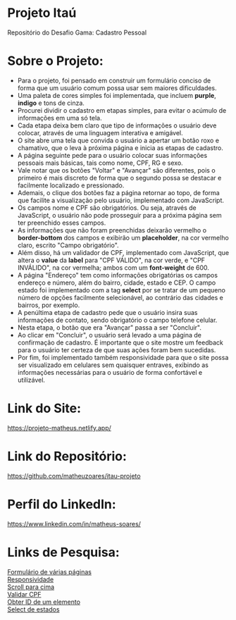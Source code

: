 # Projeto Itaú
Repositório do Desafio Gama: Cadastro Pessoal

# Sobre o Projeto:
- Para o projeto, foi pensado em construir um formulário conciso de forma que um usuário comum possa usar sem maiores dificuldades.
- Uma paleta de cores simples foi implementada, que incluem <b>purple</b>, <b>indigo</b> e tons de cinza.
- Procurei dividir o cadastro em etapas simples, para evitar o acúmulo de informações em uma só tela.
- Cada etapa deixa bem claro que tipo de informações o usuário deve colocar, através de uma linguagem interativa e amigável.
- O site abre uma tela que convida o usuário a apertar um botão roxo e chamativo, que o leva à próxima página e inicia as etapas de cadastro.
- A página seguinte pede para o usuário colocar suas informações pessoais mais básicas, tais como nome, CPF, RG e sexo.
- Vale notar que os botões "Voltar" e "Avançar" são diferentes, pois o primeiro é mais discreto de forma que o segundo possa se destacar e facilmente localizado e pressionado.
- Ademais, o clique dos botões faz a página retornar ao topo, de forma que facilite a visualização pelo usuário, implementado com JavaScript.
- Os campos nome e CPF são obrigatórios. Ou seja, através de JavaScript, o usuário não pode prosseguir para a próxima página sem ter preenchido esses campos.
- As informações que não foram preenchidas deixarão vermelho o <b>border-bottom</b> dos campos e exibirão um <b>placeholder</b>, na cor vermelho claro, escrito "Campo obrigatório".
- Além disso, há um validador de CPF, implementado com JavaScript, que altera o <b>value</b> da <b>label</b> para "CPF VÁLIDO", na cor verde, e "CPF INVÁLIDO", na cor vermelha; ambos com um <b>font-weight</b> de 600.
- A página "Endereço" tem como informações obrigatórias os campos endereço e número, além do bairro, cidade, estado e CEP. O campo estado foi implementado com a tag <b>select</b> por se tratar de um pequeno número de opções facilmente selecionável, ao contrário das cidades e bairros, por exemplo.
- A penúltima etapa de cadastro pede que o usuário insira suas informações de contato, sendo obrigatório o campo telefone celular.
- Nesta etapa, o botão que era "Avançar" passa a ser "Concluir".
- Ao clicar em "Concluir", o usuário será levado a uma página de confirmação de cadastro. É importante que o site mostre um feedback para o usuário ter certeza de que suas ações foram bem sucedidas.
- Por fim, foi implementado também responsividade para que o site possa ser visualizado em celulares sem quaisquer entraves, exibindo as informações necessárias para o usuário de forma confortável e utilizável. 

# Link do Site:
https://projeto-matheus.netlify.app/

# Link do Repositório:
https://github.com/matheuzoares/itau-projeto

# Perfil do LinkedIn:
https://www.linkedin.com/in/matheus-soares/

# Links de Pesquisa:
[Formulário de várias páginas](https://www.w3schools.com/howto/howto_js_form_steps.asp)\
[Responsividade](https://www.w3schools.com/cssref/css3_pr_mediaquery.asp)\
[Scroll para cima](https://www.w3schools.com/howto/howto_js_scroll_to_top.asp)\
[Validar CPF](https://www.devmedia.com.br/validar-cpf-com-javascript/23916)\
[Obter ID de um elemento](https://stackoverflow.com/questions/3623110/get-an-elements-id)\
[Select de estados](https://velhobit.com.br/programacao/carregando-cep-cidades-dinamicamente.html)
